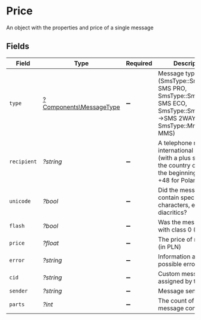 # Price

An object with the properties and price of a single message


## Fields

| Field                                                                                                                     | Type                                                                                                                      | Required                                                                                                                  | Description                                                                                                               | Example                                                                                                                   |
| ------------------------------------------------------------------------------------------------------------------------- | ------------------------------------------------------------------------------------------------------------------------- | ------------------------------------------------------------------------------------------------------------------------- | ------------------------------------------------------------------------------------------------------------------------- | ------------------------------------------------------------------------------------------------------------------------- |
| `type`                                                                                                                    | [?Components\MessageType](../../Models/Components/MessageType.md)                                                         | :heavy_minus_sign:                                                                                                        | Message type (SmsType::SmsPro -> SMS PRO, SmsType::SmsEco -> SMS ECO, SmsType::SmsTwoWay ->SMS 2WAY, SmsType::Mms -> MMS) | 1                                                                                                                         |
| `recipient`                                                                                                               | *?string*                                                                                                                 | :heavy_minus_sign:                                                                                                        | A telephone number in international format (with a plus sign and the country code at the beginning, e.g. +48 for Poland)  | +48999999999                                                                                                              |
| `unicode`                                                                                                                 | *?bool*                                                                                                                   | :heavy_minus_sign:                                                                                                        | Did the message contain special characters, e.g. Polish diacritics?                                                       | true                                                                                                                      |
| `flash`                                                                                                                   | *?bool*                                                                                                                   | :heavy_minus_sign:                                                                                                        | Was the message sent with class 0 (FLASH)?                                                                                | false                                                                                                                     |
| `price`                                                                                                                   | *?float*                                                                                                                  | :heavy_minus_sign:                                                                                                        | The price of message (in PLN)                                                                                             | 0.16                                                                                                                      |
| `error`                                                                                                                   | *?string*                                                                                                                 | :heavy_minus_sign:                                                                                                        | Information about a possible error                                                                                        | <nil>                                                                                                                     |
| `cid`                                                                                                                     | *?string*                                                                                                                 | :heavy_minus_sign:                                                                                                        | Custom message ID assigned by the User                                                                                    | custom-id-A44445T                                                                                                         |
| `sender`                                                                                                                  | *?string*                                                                                                                 | :heavy_minus_sign:                                                                                                        | Message sender name                                                                                                       | Bramka SMS                                                                                                                |
| `parts`                                                                                                                   | *?int*                                                                                                                    | :heavy_minus_sign:                                                                                                        | The count of parts that message consists of                                                                               | 1                                                                                                                         |
